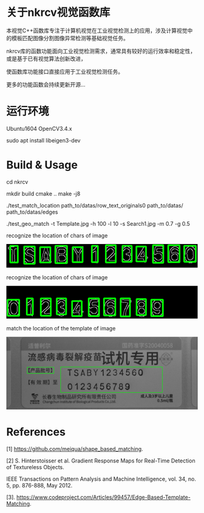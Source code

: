 关于nkrcv视觉函数库
================

本视觉C++函数库专注于计算机视觉在工业视觉检测上的应用，涉及计算视觉中的模板匹配图像分割图像异常检测等基础视觉任务。

nkrcv库的函数功能面向工业视觉检测需求，通常具有较好的运行效率和稳定性，或是基于已有视觉算法创新改进，

使函数库功能接口直接应用于工业视觉检测任务。

更多的功能函数会持续更新开源...


运行环境
=======

Ubuntu1604  OpenCV3.4.x 

sudo apt install libeigen3-dev


Build & Usage
==============

cd nkrcv

mkdir build
cmake ..
make -j8

./test_match_location path_to/datas/row_text_originals0 path_to/datas/ path_to/datas/edges

./test_geo_match -t Template.jpg -h 100 -l 10 -s Search1.jpg -m 0.7 -g 0.5

recognize the location of chars of image

![image](https://github.com/NanKeRen2020/linemode_template_match/blob/main/datas/to_match0.png)

recognize the location of chars of image

![image](https://github.com/NanKeRen2020/linemode_template_match/blob/main/datas/to_match1.png)

match the location of the template of image

![image](https://github.com/NanKeRen2020/linemode_template_match/blob/main/datas/locate_text_area.png)




References
==========

[1] https://github.com/meiqua/shape_based_matching.

[2] S. Hinterstoisser et al. Gradient Response Maps for Real-Time Detection of Textureless Objects. 

IEEE Transactions on Pattern Analysis and Machine Intelligence, vol. 34, no. 5, pp. 876-888, May 2012.

[3]. https://www.codeproject.com/Articles/99457/Edge-Based-Template-Matching.


